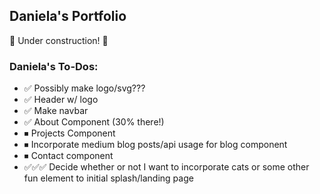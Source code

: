 ## Daniela's Portfolio

🚧 Under construction! 🚧

### Daniela's To-Dos:
* ✅ Possibly make logo/svg???
* ✅ Header w/ logo
* ✅ Make navbar
* ✅ About Component (30% there!)
* ⏹ Projects Component
* ⏹ Incorporate medium blog posts/api usage for blog component
* ⏹ Contact component
* ✅✅✅ Decide whether or not I want to incorporate cats or some other fun element to initial splash/landing page
